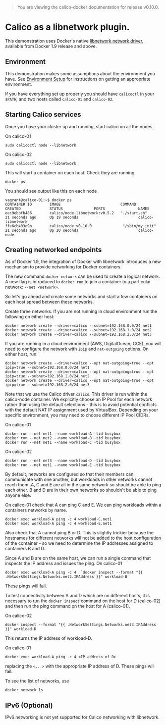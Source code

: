 > You are viewing the calico-docker documentation for release v0.10.0.

# Calico as a libnetwork plugin.
This demonstration uses Docker's native 
[libnetwork network driver](https://github.com/docker/libnetwork), available 
from Docker 1.9 release and above.

## Environment
This demonstration makes some assumptions about the environment you have. See 
[Environment Setup](EnvironmentSetup.md) for instructions on getting an 
appropriate environment.

If you have everything set up properly you should have `calicoctl` in your 
`$PATH`, and two hosts called `calico-01` and `calico-02`.

## Starting Calico services<a id="calico-services"></a>

Once you have your cluster up and running, start calico on all the nodes

On calico-01

    sudo calicoctl node --libnetwork

On calico-02

    sudo calicoctl node --libnetwork

This will start a container on each host. Check they are running

    docker ps

You should see output like this on each node

    vagrant@calico-01:~$ docker ps
    CONTAINER ID        IMAGE                           COMMAND                  CREATED             STATUS              PORTS               NAMES
    eec9ebbfb486        calico/node-libnetwork:v0.5.2   "./start.sh"             21 seconds ago      Up 19 seconds                           calico-libnetwork
    ffe6cb403e9b        calico/node:v0.10.0              "/sbin/my_init"          21 seconds ago      Up 20 seconds                           calico-node

## Creating networked endpoints

As of Docker 1.9, the integration of Docker with libnetwork introduces a new
mechanism to provide networking for Docker containers.

The new command `docker network` can be used to create a logical network.  
A new flag is introduced to `docker run` to join a container to a particular 
network:  `--net <network>`.

So let's go ahead and create some networks and start a few containers 
on each host spread between these networks.

Create three networks.  If you are not running in cloud 
environment run the following on either host: 

    docker network create --driver=calico --subnet=192.168.0.0/24 net1
    docker network create --driver=calico --subnet=192.168.1.0/24 net2
    docker network create --driver=calico --subnet=192.168.2.0/24 net3
    
If you are running in a cloud environment (AWS, DigitalOcean, GCE), you will 
need to configure the network with `ipip` and `nat-outgoing` options.  On
either host, run:

    docker network create --driver=calico --opt nat-outgoing=true --opt ipip=true --subnet=192.168.0.0/24 net1
    docker network create --driver=calico --opt nat-outgoing=true --opt ipip=true --subnet=192.168.1.0/24 net2
    docker network create --driver=calico --opt nat-outgoing=true --opt ipip=true --subnet=192.168.2.0/24 net3

Note that we use the Calico driver `calico`.  This driver is run within 
the calico-node container.  We explicitly choose an IP Pool for each network
rather than using the default selections - this is to avoid potential conflicts
with the default NAT IP assignment used by VirtualBox.  Depending on your
specific environment, you may need to choose different IP Pool CIDRs.

On calico-01

    docker run --net net1 --name workload-A -tid busybox
    docker run --net net2 --name workload-B -tid busybox
    docker run --net net1 --name workload-C -tid busybox

On calico-02

    docker run --net net3 --name workload-D -tid busybox
    docker run --net net1 --name workload-E -tid busybox

By default, networks are configured so that their members can communicate with 
one another, but workloads in other networks cannot reach them.  A, C and E are
all in the same network so should be able to ping each other.  B and D are in 
their own networks so shouldn't be able to ping anyone else.
    
On calico-01 check that A can ping C and E.  We can ping workloads within a 
containers networks by name.

    docker exec workload-A ping -c 4 workload-C.net1
    docker exec workload-A ping -c 4 workload-E.net1

Also check that A cannot ping B or D.  This is slightly trickier because the
hostnames for different networks will not be added to the host configuration of
the container - so we need to determine the IP addresses assigned to containers
B and D.

Since A and B are on the same host, we can run a single command that inspects 
the IP address and issues the ping.  On calico-01

    docker exec workload-A ping -c 4  `docker inspect --format "{{ .NetworkSettings.Networks.net2.IPAddress }}" workload-B`
    
These pings will fail.

To test connectivity between A and D which are on different hosts, it is 
necessary to run the `docker inspect` command on the host for D (calico-02) 
and then run the ping command on the host for A (calico-01).
    
On calico-02

    docker inspect --format "{{ .NetworkSettings.Networks.net3.IPAddress }}" workload-D
    
This returns the IP address of workload-D.

On calico-01

    docker exec workload-A ping -c 4 <IP address of D>

replacing the `<...>` with the appropriate IP address of D.  These pings will
fail.

To see the list of networks, use

    docker network ls

## IPv6 (Optional)

IPv6 networking is not yet supported for Calico networking with libnetwork.